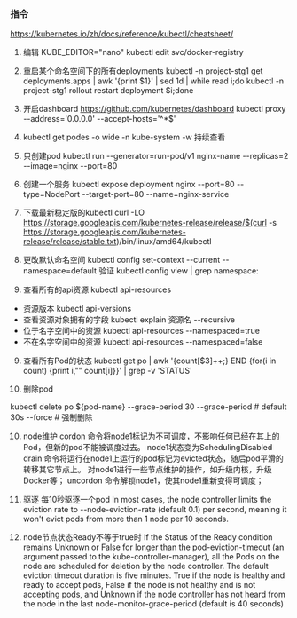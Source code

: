 ### 指令
https://kubernetes.io/zh/docs/reference/kubectl/cheatsheet/
1. 编辑
KUBE_EDITOR="nano" kubectl edit svc/docker-registry

2. 重启某个命名空间下的所有deployments
kubectl -n project-stg1 get deployments.apps | awk '{print $1}' | sed 1d | while read i;do kubectl -n project-stg1 rollout restart deployment $i;done

3. 开启dashboard
  https://github.com/kubernetes/dashboard
  kubectl proxy --address='0.0.0.0'  --accept-hosts='^*$'

3. kubectl get podes 
-o wide 
-n kube-system
-w 持续查看

4. 只创建pod 
kubectl run --generator=run-pod/v1 nginx-name --replicas=2 --image=nginx --port=80

5. 创建一个服务
kubectl expose deployment nginx --port=80 --type=NodePort --target-port=80 --name=nginx-service

6. 下载最新稳定版的kubectl 
curl -LO https://storage.googleapis.com/kubernetes-release/release/$(curl -s https://storage.googleapis.com/kubernetes-release/release/stable.txt)/bin/linux/amd64/kubectl

7. 更改默认命名空间
kubectl config set-context --current --namespace=default
验证
kubectl config view | grep namespace:

8. 查看所有的api资源
kubectl api-resources
  - 资源版本
  kubectl api-versions
  - 查看资源对象拥有的字段
   kubectl explain 资源名 --recursive
  - 位于名字空间中的资源
  kubectl api-resources --namespaced=true
  - 不在名字空间中的资源
  kubectl api-resources --namespaced=false

9. 查看所有Pod的状态
kubectl  get po |   awk '{count[$3]++;} END {for(i in count) {print i,"" count[i]}}' | grep -v 'STATUS'

10. 删除pod

kubectl delete po ${pod-name} --grace-period 30
--grace-period # default 30s
--force # 强制删除

10. node维护
cordon 命令将node1标记为不可调度，不影响任何已经在其上的Pod，但新的pod不能被调度过去。 node1状态变为SchedulingDisabled
drain 命令将运行在node1上运行的pod标记为evicted状态，随后pod平滑的转移其它节点上。
对node1进行一些节点维护的操作，如升级内核，升级Docker等；
uncordon 命令解锁node1，使其node1重新变得可调度；

11. 驱逐
每10秒驱逐一个pod
In most cases, the node controller limits the eviction rate to --node-eviction-rate (default 0.1) per second, meaning it won't evict pods from more than 1 node per 10 seconds.

11. node节点状态Ready不等于true时
If the Status of the Ready condition remains Unknown or False for longer than the pod-eviction-timeout (an argument passed to the kube-controller-manager), all the Pods on the node are scheduled for deletion by the node controller. The default eviction timeout duration is five minutes. 
True if the node is healthy and ready to accept pods, False if the node is not healthy and is not accepting pods, and Unknown if the node controller has not heard from the node in the last node-monitor-grace-period (default is 40 seconds)